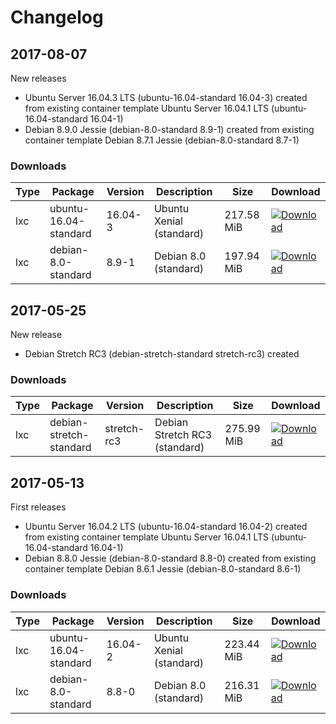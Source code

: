 # Changelog

## 2017-08-07

New releases
* Ubuntu Server 16.04.3 LTS (ubuntu-16.04-standard 16.04-3) created from existing container template Ubuntu Server 16.04.1 LTS (ubuntu-16.04-standard 16.04-1)
* Debian 8.9.0 Jessie (debian-8.0-standard 8.9-1) created from existing container template Debian 8.7.1 Jessie (debian-8.0-standard 8.7-1)

### Downloads

Type   | Package                   | Version       | Description                     | Size         | Download
------ | ------------------------- | ------------- | ------------------------------- | ------------ | ----------
lxc    | ubuntu-16.04-standard     | 16.04-3       | Ubuntu Xenial (standard)        | 217.58 MiB   | [![Download](http://i.imgur.com/YTw25qE.png)](https://drive.google.com/open?id=0B-E0Y3LheqTBQmRHdjJ3US1aOHM)
lxc    | debian-8.0-standard       | 8.9-1         | Debian 8.0 (standard)           | 197.94 MiB   | [![Download](http://i.imgur.com/YTw25qE.png)](https://drive.google.com/open?id=0B-E0Y3LheqTBa2VIRnVhaEJLZGc)

## 2017-05-25

New release
* Debian Stretch RC3 (debian-stretch-standard stretch-rc3) created

### Downloads

Type   | Package                   | Version       | Description                     | Size         | Download
------ | ------------------------- | ------------- | ------------------------------- | ------------ | ----------
lxc    | debian-stretch-standard   | stretch-rc3   | Debian Stretch RC3 (standard)   | 275.99 MiB   | [![Download](http://i.imgur.com/YTw25qE.png)](https://drive.google.com/open?id=0B-E0Y3LheqTBaFhQdHdEN3NtM2c)

## 2017-05-13

First releases
* Ubuntu Server 16.04.2 LTS (ubuntu-16.04-standard 16.04-2) created from existing container template Ubuntu Server 16.04.1 LTS (ubuntu-16.04-standard 16.04-1)
* Debian 8.8.0 Jessie (debian-8.0-standard 8.8-0) created from existing container template Debian 8.6.1 Jessie (debian-8.0-standard 8.6-1)

### Downloads

Type   | Package                 | Version   | Description                | Size         | Download
------ | ----------------------- | --------- | -------------------------- | ------------ | ----------
lxc    | ubuntu-16.04-standard   | 16.04-2   | Ubuntu Xenial (standard)   | 223.44 MiB   | [![Download](http://i.imgur.com/YTw25qE.png)](https://drive.google.com/open?id=0B-E0Y3LheqTBT05aeWFWcGRBd1k)
lxc    | debian-8.0-standard     | 8.8-0     | Debian 8.0 (standard)      | 216.31 MiB   | [![Download](http://i.imgur.com/YTw25qE.png)](https://drive.google.com/open?id=0B-E0Y3LheqTBOHVwZW83UGRDT1k)
